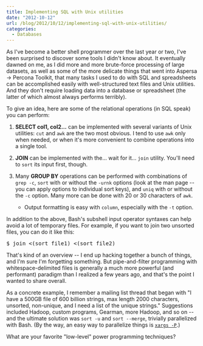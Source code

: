 ```yaml
---
title: Implementing SQL with Unix utilities
date: "2012-10-12"
url: /blog/2012/10/12/implementing-sql-with-unix-utilities/
categories:
  - Databases
---
```


As I've become a better shell programmer over the last year or two, I've been surprised to discover some tools I didn't know about. It eventually dawned on me, as I did more and more brute-force processing of large datasets, as well as some of the more delicate things that went into Aspersa -> Percona Toolkit, that many tasks I used to do with SQL and spreadsheets can be accomplished easily with well-structured text files and Unix utilities. And they don't require loading data into a database or spreadsheet (the latter of which almost always performs terribly).



To give an idea, here are some of the relational operations (in SQL speak) you can perform:



1.  **SELECT col1, col2&#8230;** can be implemented with several variants of Unix utilities: `cut` and `awk` are the two most obvious. I tend to use `awk` only when needed, or when it's more convenient to combine operations into a single tool.

2.  **JOIN** can be implemented with the&#8230; wait for it&#8230; `join` utility. You'll need to `sort` its input first, though.

3.  Many **GROUP BY** operations can be performed with combinations of `grep -c`, `sort` with or without the `-urnk` options (look at the man page -- you can apply options to individual sort keys), and `uniq` with or without the `-c` option. Many more can be done with 20 or 30 characters of `awk`. 

    *   Output formatting is easy with `column`, especially with the `-t` option.</ol> 

    In addition to the above, Bash's subshell input operator syntaxes can help avoid a lot of temporary files. For example, if you want to join two unsorted files, you can do it like this:

    

    <pre>$ join <(sort file1) <(sort file2)</pre>


    That's kind of an overview -- I end up hacking together a bunch of things, and I'm sure I'm forgetting something. But pipe-and-filter programming with whitespace-delimited files is generally a much more powerful (and performant) paradigm than I realized a few years ago, and that's the point I wanted to share overall.

    

    As a concrete example, I remember a mailing list thread that began with "I have a 500GB file of 600 billion strings, max length 2000 characters, unsorted, non-unique, and I need a list of the unique strings." Suggestions included Hadoop, custom programs, Gearman, more Hadoop, and so on -- and the ultimate solution was `sort -u` and `sort --merge`, trivially parallelized with Bash. (By the way, an easy way to parallelize things is [`xargs -P`][1].) 

    What are your favorite "low-level" power programming techniques?



 [1]: http://www.xaprb.com/blog/2009/05/01/an-easy-way-to-run-many-tasks-in-parallel/

